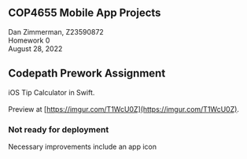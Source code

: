 ## COP4655 Mobile App Projects
Dan Zimmerman, Z23590872<br>
Homework 0<br>
August 28, 2022<br>

## Codepath Prework Assignment

iOS Tip Calculator in Swift.<br><br>
Preview at [https://imgur.com/T1WcU0Z](https://imgur.com/T1WcU0Z).

### Not ready for deployment

Necessary improvements include an app icon
